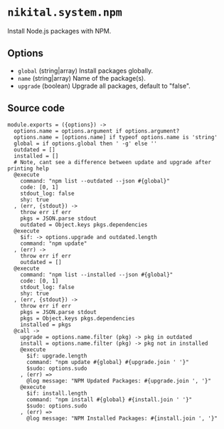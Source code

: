 
# `nikital.system.npm`

Install Node.js packages with NPM.

## Options

*   `global` (string|array)
    Install packages globally.
*   `name` (string|array)
    Name of the package(s).
*   `upgrade` (boolean)
    Upgrade all packages, default to "false".

## Source code

    module.exports = ({options}) ->
      options.name = options.argument if options.argument?
      options.name = [options.name] if typeof options.name is 'string'
      global = if options.global then ' -g' else ''
      outdated = []
      installed = []
      # Note, cant see a difference between update and upgrade after printing help
      @execute
        command: "npm list --outdated --json #{global}"
        code: [0, 1]
        stdout_log: false
        shy: true
      , (err, {stdout}) ->
        throw err if err
        pkgs = JSON.parse stdout
        outdated = Object.keys pkgs.dependencies
      @execute
        $if: -> options.upgrade and outdated.length
        command: "npm update"
      , (err) ->
        throw err if err
        outdated = []
      @execute
        command: "npm list --installed --json #{global}"
        code: [0, 1]
        stdout_log: false
        shy: true
      , (err, {stdout}) ->
        throw err if err
        pkgs = JSON.parse stdout
        pkgs = Object.keys pkgs.dependencies
        installed = pkgs
      @call ->
        upgrade = options.name.filter (pkg) -> pkg in outdated
        install = options.name.filter (pkg) -> pkg not in installed
        @execute
          $if: upgrade.length
          command: "npm update #{global} #{upgrade.join ' '}"
          $sudo: options.sudo
        , (err) =>
          @log message: "NPM Updated Packages: #{upgrade.join ', '}"
        @execute
          $if: install.length
          command: "npm install #{global} #{install.join ' '}"
          $sudo: options.sudo
        , (err) =>
          @log message: "NPM Installed Packages: #{install.join ', '}"
